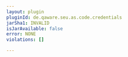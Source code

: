 ```yaml
---
layout: plugin
pluginId: de.qaware.seu.as.code.credentials
jarSha1: INVALID
isJarAvailable: false
error: NONE
violations: []

---
```

